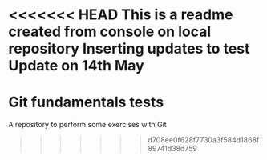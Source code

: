 <<<<<<< HEAD
This is a readme created from console on local repository
Inserting updates to test
Update on 14th May
=======
# Git fundamentals tests
A repository to perform some exercises with Git
>>>>>>> d708ee0f628f7730a3f584d1868f89741d38d759

